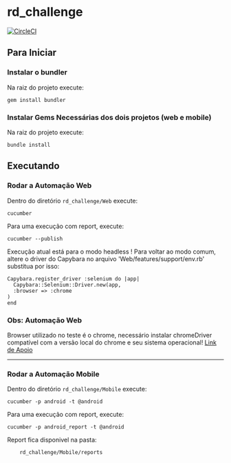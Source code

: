 # rd_challenge

[![CircleCI](https://dl.circleci.com/status-badge/img/gh/DarlingL/rd_challenge/tree/main.svg?style=svg)](https://dl.circleci.com/status-badge/redirect/gh/DarlingL/rd_challenge/tree/main)

## Para Iniciar ##


### Instalar o bundler ###
Na raiz do projeto execute:
```shell
gem install bundler
```

### Instalar Gems Necessárias dos dois projetos (web e mobile)  ###
Na raiz do projeto execute:
```shell
bundle install
```

## Executando ##

### Rodar a Automação Web ###
Dentro do diretório `rd_challenge/Web` execute:
```shell
cucumber 
```
Para uma execução com report, execute:
```shell
cucumber --publish
```

Execução atual está para o modo headless !
Para voltar ao modo comum, altere o driver do Capybara no arquivo 'Web/features/support/env.rb' substitua por isso:

```shell
Capybara.register_driver :selenium do |app|
  Capybara::Selenium::Driver.new(app,
  :browser => :chrome
)
end
```

### Obs: Automação Web ###
Browser utilizado no teste é o chrome, necessário instalar chromeDriver compatível com a versão local do chrome e seu sistema operacional! [Link de Apoio](https://chromedriver.chromium.org/downloads)


______________________________________________________________________________________________________

### Rodar a Automação Mobile ###
Dentro do diretório `rd_challenge/Mobile` execute:
```shell
cucumber -p android -t @android
```
Para uma execução com report, execute:
```shell
cucumber -p android_report -t @android
```

Report fica disponivel na pasta:
```shell
    rd_challenge/Mobile/reports
```
